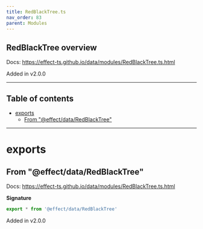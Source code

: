 ```yaml
---
title: RedBlackTree.ts
nav_order: 83
parent: Modules
---
```


## RedBlackTree overview

Docs: https://effect-ts.github.io/data/modules/RedBlackTree.ts.html

Added in v2.0.0

---

<h2 class="text-delta">Table of contents</h2>

- [exports](#exports)
  - [From "@effect/data/RedBlackTree"](#from-effectdataredblacktree)

---

# exports

## From "@effect/data/RedBlackTree"

Docs: https://effect-ts.github.io/data/modules/RedBlackTree.ts.html

**Signature**

```ts
export * from '@effect/data/RedBlackTree'
```

Added in v2.0.0
